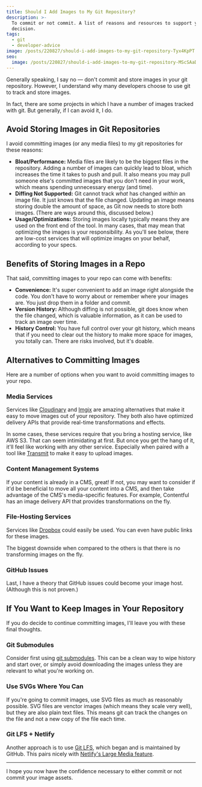 ```yaml
---
title: Should I Add Images to My Git Repository?
description: >-
  To commit or not commit. A list of reasons and resources to support your
  decision.
tags:
  - git
  - developer-advice
image: /posts/220827/should-i-add-images-to-my-git-repository-Tyx4KpPT.png
seo:
  image: /posts/220827/should-i-add-images-to-my-git-repository-MScSAaDo--meta.png
---
```


Generally speaking, I say no — don't commit and store images in your git repository. However, I understand why many developers choose to use git to track and store images.

In fact, there are some projects in which I have a number of images tracked with git. But generally, if I can avoid it, I do.

## Avoid Storing Images in Git Repositories

I avoid committing images (or any media files) to my git repositories for these reasons:

- **Bloat/Performance:** Media files are likely to be the biggest files in the repository. Adding a number of images can quickly lead to bloat, which increases the time it takes to push and pull. It also means you may pull someone else's committed images that you don't need in your work, which means spending unnecessary energy (and time).
- **Diffing Not Supported:** Git cannot track _what_ has changed _within_ an image file. It just knows that the file changed. Updating an image means storing double the amount of space, as Git now needs to store both images. (There are ways around this, discussed below.)
- **Usage/Optimizations:** Storing images locally typically means they are used on the front end of the tool. In many cases, that may mean that optimizing the images is your responsibility. As you'll see below, there are low-cost services that will optimize images on your behalf, according to your specs.

## Benefits of Storing Images in a Repo

That said, committing images to your repo can come with benefits:

- **Convenience:** It's super convenient to add an image right alongside the code. You don't have to worry about or remember where your images are. You just drop them in a folder and commit.
- **Version History:** Although diffing is not possible, git does know when the file changed, which is valuable information, as it can be used to track an image over time.
- **History Control:** You have full control over your git history, which means that if you need to clear out the history to make more space for images, you totally can. There are risks involved, but it's doable.

## Alternatives to Committing Images

Here are a number of options when you want to avoid committing images to your repo.

### Media Services

Services like [Cloudinary](https://cloudinary.com/) and [Imgix](https://imgix.com/) are amazing alternatives that make it easy to move images out of your repository. They both also have optimized delivery APIs that provide real-time transformations and effects.

In some cases, these services require that you bring a hosting service, like AWS S3. That can seem intimidating at first. But once you get the hang of it, it'll feel like working with any other service. Especially when paired with a tool like [Transmit](https://panic.com/transmit/) to make it easy to upload images.

### Content Management Systems

If your content is already in a CMS, great! If not, you may want to consider if it'd be beneficial to move all your content into a CMS, and then take advantage of the CMS's media-specific features. For example, Contentful has an image delivery API that provides transformations on the fly.

### File-Hosting Services

Services like [Dropbox](https://www.dropbox.com/) could easily be used. You can even have public links for these images.

The biggest downside when compared to the others is that there is no transforming images on the fly.

### GitHub Issues

Last, I have a theory that GitHub issues could become your image host. (Although this is not proven.)

## If You Want to Keep Images in Your Repository

If you do decide to continue committing images, I'll leave you with these final thoughts.

### Git Submodules

Consider first using [git submodules](https://stackoverflow.com/a/5756500/2241124). This can be a clean way to wipe history and start over, or simply avoid downloading the images unless they are relevant to what you're working on.

### Use SVGs Where You Can

If you're going to commit images, use SVG files as much as reasonably possible. SVG files are venctor images (which means they scale very well), but they are also plain text files. This means git can track the changes on the file and not a new copy of the file each time.

### Git LFS + Netlify

Another approach is to use [Git LFS](https://git-lfs.github.com/), which began and is maintained by GitHub. This pairs nicely with [Netlify's Large Media feature](https://docs.netlify.com/large-media/overview/).

---

I hope you now have the confidence necessary to either commit or not commit your image assets.
